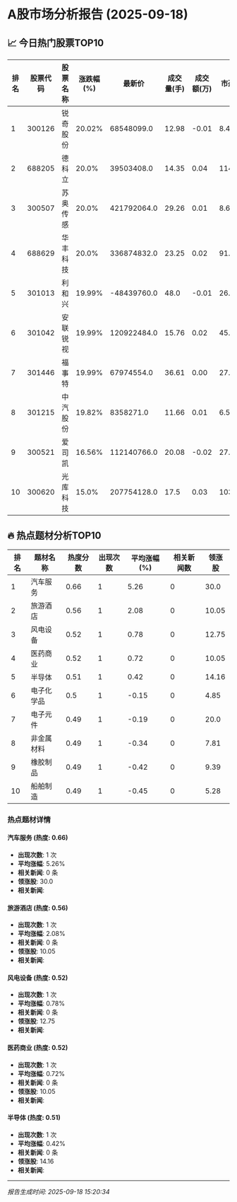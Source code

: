 # A股市场分析报告 (2025-09-18)

## 📈 今日热门股票TOP10

| 排名 | 股票代码 | 股票名称 | 涨跌幅(%) | 最新价 | 成交量(手) | 成交额(万) | 市盈率 | 市值(亿) |
|------|----------|----------|-----------|--------|------------|------------|--------|----------|
| 1 | 300126 | 锐奇股份 | 20.02% | 68548099.0 | 12.98 | -0.01 | 8.4 | -0.00 |
| 2 | 688205 | 德科立 | 20.0% | 39503408.0 | 14.35 | 0.04 | 114.0 | -0.00 |
| 3 | 300507 | 苏奥传感 | 20.0% | 421792064.0 | 29.26 | 0.01 | 8.65 | -0.00 |
| 4 | 688629 | 华丰科技 | 20.0% | 336874832.0 | 23.25 | 0.02 | 91.0 | 0.00 |
| 5 | 301013 | 利和兴 | 19.99% | -48439760.0 | 48.0 | -0.01 | 26.79 | -0.00 |
| 6 | 301042 | 安联锐视 | 19.99% | 120922484.0 | 15.76 | 0.02 | 45.03 | -0.00 |
| 7 | 301446 | 福事特 | 19.99% | 67974554.0 | 36.61 | 0.00 | 27.82 | 0.00 |
| 8 | 301215 | 中汽股份 | 19.82% | 8358271.0 | 11.66 | 0.01 | 6.58 | 0.00 |
| 9 | 300521 | 爱司凯 | 16.56% | 112140766.0 | 20.08 | -0.02 | 27.85 | -0.00 |
| 10 | 300620 | 光库科技 | 15.0% | 207754128.0 | 17.5 | 0.03 | 103.61 | 0.00 |

## 🔥 热点题材分析TOP10

| 排名 | 题材名称 | 热度分数 | 出现次数 | 平均涨幅(%) | 相关新闻数 | 领涨股 |
|------|----------|----------|----------|-------------|------------|--------|
| 1 | 汽车服务 | 0.66 | 1 | 5.26 | 0 | 30.0 |
| 2 | 旅游酒店 | 0.56 | 1 | 2.08 | 0 | 10.05 |
| 3 | 风电设备 | 0.52 | 1 | 0.78 | 0 | 12.75 |
| 4 | 医药商业 | 0.52 | 1 | 0.72 | 0 | 10.05 |
| 5 | 半导体 | 0.51 | 1 | 0.42 | 0 | 14.16 |
| 6 | 电子化学品 | 0.5 | 1 | -0.15 | 0 | 4.85 |
| 7 | 电子元件 | 0.49 | 1 | -0.19 | 0 | 20.0 |
| 8 | 非金属材料 | 0.49 | 1 | -0.34 | 0 | 7.81 |
| 9 | 橡胶制品 | 0.49 | 1 | -0.42 | 0 | 9.39 |
| 10 | 船舶制造 | 0.49 | 1 | -0.45 | 0 | 5.28 |

### 热点题材详情


#### 汽车服务 (热度: 0.66)
- **出现次数**: 1 次
- **平均涨幅**: 5.26%
- **相关新闻**: 0 条
- **领涨股**: 30.0
- **相关新闻**:

#### 旅游酒店 (热度: 0.56)
- **出现次数**: 1 次
- **平均涨幅**: 2.08%
- **相关新闻**: 0 条
- **领涨股**: 10.05
- **相关新闻**:

#### 风电设备 (热度: 0.52)
- **出现次数**: 1 次
- **平均涨幅**: 0.78%
- **相关新闻**: 0 条
- **领涨股**: 12.75
- **相关新闻**:

#### 医药商业 (热度: 0.52)
- **出现次数**: 1 次
- **平均涨幅**: 0.72%
- **相关新闻**: 0 条
- **领涨股**: 10.05
- **相关新闻**:

#### 半导体 (热度: 0.51)
- **出现次数**: 1 次
- **平均涨幅**: 0.42%
- **相关新闻**: 0 条
- **领涨股**: 14.16
- **相关新闻**:

---
*报告生成时间: 2025-09-18 15:20:34*
